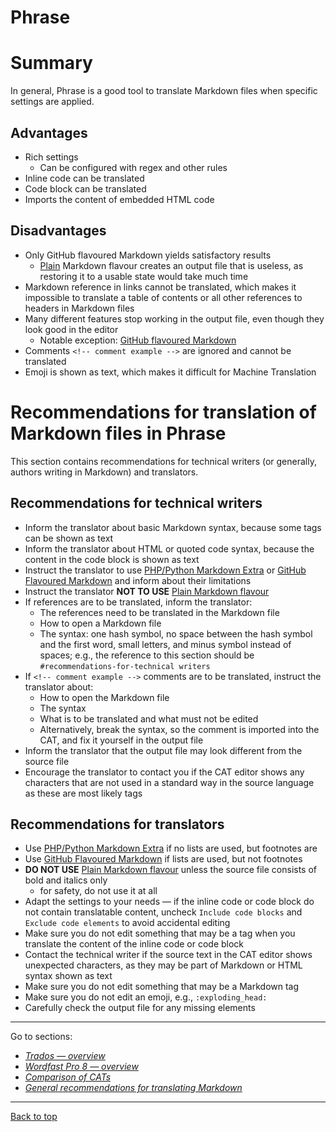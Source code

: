 Phrase
===

# Summary

In general, Phrase is a good tool to translate Markdown files when specific settings are applied.

## Advantages

- Rich settings
	- Can be configured with regex and other rules
- Inline code can be translated
- Code block can be translated
- Imports the content of embedded HTML code

## Disadvantages

- Only GitHub flavoured Markdown yields satisfactory results
	- [Plain](phrase-02-results.md#settings-Plain) Markdown flavour creates an output file that is useless, as restoring it to a usable state would take much time
- Markdown reference in links cannot be translated, which makes it impossible to translate a table of contents or all other references to headers in Markdown files
- Many different features stop working in the output file, even though they look good in the editor
	- Notable exception: [GitHub flavoured Markdown](phrase-02-results.md#github-flavored-markdown)
- Comments `<!-- comment example -->` are ignored and cannot be translated
- Emoji is shown as text, which makes it difficult for Machine Translation

# Recommendations for translation of Markdown files in Phrase

This section contains recommendations for technical writers (or generally, authors writing in Markdown) and translators.

## Recommendations for technical writers

- Inform the translator about basic Markdown syntax, because some tags can be shown as text
- Inform the translator about HTML or quoted code syntax, because the content in the code block is shown as text
- Instruct the translator to use [PHP/Python Markdown Extra](phrase-02-results.md#php**&#47;**python-markdown-extra) or [GitHub Flavoured Markdown](phrase-02-results.md#GitHub-flavored-markdown) and inform about their limitations
- Instruct the translator **NOT TO USE** [Plain Markdown flavour](phrase-02-results.md#settings-Plain) 
- If references are to be translated, inform the translator:
	- The references need to be translated in the Markdown file
	- How to open a Markdown file
	- The syntax: one hash symbol, no space between the hash symbol and the first word, small letters, and minus symbol instead of spaces; e.g., the reference to this section should be `#recommendations-for-technical writers`
- If `<!-- comment example -->` comments are to be translated, instruct the translator about:
	- How to open the Markdown file
	- The syntax
	- What is to be translated and what must not be edited
	- Alternatively, break the syntax, so the comment is imported into the CAT, and fix it yourself in the output file
- Inform the translator that the output file may look different from the source file
- Encourage the translator to contact you if the CAT editor shows any characters that are not used in a standard way in the source language as these are most likely tags

## Recommendations for translators

- Use [PHP/Python Markdown Extra](phrase-02-results.md#php**&#47;**python-markdown-extra) if no lists are used, but footnotes are
- Use [GitHub Flavoured Markdown](phrase-02-results.md#GitHub-flavored-markdown) if lists are used, but not footnotes
- **DO NOT USE** [Plain Markdown flavour](phrase-02-results.md#settings-Plain) unless the source file consists of bold and italics only
	- for safety, do not use it at all
- Adapt the settings to your needs — if the inline code or code block do not contain translatable content, uncheck `Include code blocks` and `Exclude code elements` to avoid accidental editing
- Make sure you do not edit something that may be a tag when you translate the content of the inline code or code block
- Contact the technical writer if the source text in the CAT editor shows unexpected characters, as they may be part of Markdown or HTML syntax shown as text
- Make sure you do not edit something that may be a Markdown tag
- Make sure you do not edit an emoji, e.g., `:exploding_head:`
- Carefully check the output file for any missing elements

---

Go to sections:
- [*Trados — overview*](trados-00-overview.md)
- [*Wordfast Pro 8 — overview*](wordfast-00-overview.md)
- [*Comparison of CATs*](top-comparison.md)
- [*General recommendations for translating Markdown*](top-general-rec.md)

---
[Back to top](#summary)
